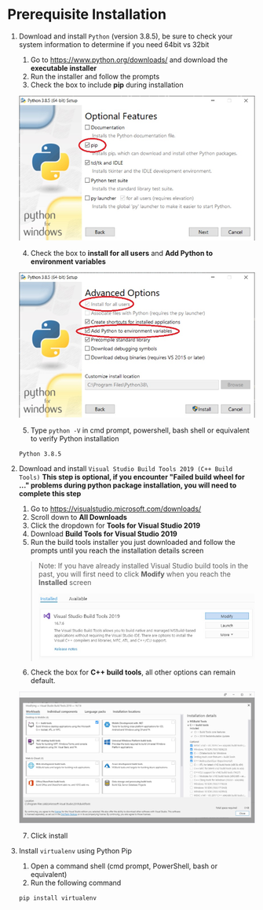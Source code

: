 # Prerequisite Installation
1. Download and install `Python` (version 3.8.5), be sure to check your system information to determine if you need 64bit vs 32bit
	1. Go to https://www.python.org/downloads/ and download the **executable installer**
	2. Run the installer and follow the prompts
	3. Check the box to include **pip** during installation

	![Include Pip](Images/PrerequisiteInstallation/IncludePip.jpg)

	4. Check the box to **install for all users** and **Add Python to environment variables**

	![Install All Users](Images/PrerequisiteInstallation/InstallAllUsers.jpg)

	5. Type `python -V` in cmd prompt, powershell, bash shell or equivalent to verify Python installation
	```
	Python 3.8.5
	```
2. Download and install `Visual Studio Build Tools 2019 (C++ Build Tools)`
**This step is optional, if you encounter "Failed build wheel for ..." problems during python package installation, you will need to complete this step**
	1. Go to https://visualstudio.microsoft.com/downloads/
	2. Scroll down to **All Downloads**
	3. Click the dropdown for **Tools for Visual Studio 2019**
	4. Download **Build Tools for Visual Studio 2019**
	5. Run the build tools installer you just downloaded and follow the prompts until you reach the installation details screen
	> Note: If you have already installed Visual Studio build tools in the past, you will first need to click **Modify** when you reach the **Installed** screen 
	> 
	> ![Modify Visual Studio](Images/PrerequisiteInstallation/Modify.jpg)
	
	6. Check the box for **C++ build tools**, all other options can remain default.
	
	![Visual Studio Build Tools](Images/PrerequisiteInstallation/VisualStudioBuildTools.jpg)
	
	7. Click install
3. Install `virtualenv` using Python Pip
	1. Open a command shell (cmd prompt, PowerShell, bash or equivalent)
	2. Run the following command
	```
	pip install virtualenv
	```
